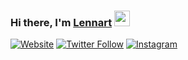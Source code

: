 ### Hi there, I'm [Lennart][website] <img src="https://media.giphy.com/media/hvRJCLFzcasrR4ia7z/giphy.gif" width="25px">

<!-- These are all placeholders for when I'm a real professional -->
[![Website](https://img.shields.io/website?label=lennolium.dev&style=for-the-badge&url=https://github.com/Lennolium)](https://github.com/Lennolium)
[![Twitter Follow](https://img.shields.io/twitter/follow/kuketzblog?color=1DA1F2&label=%40Lennarthaack&logo=twitter&style=for-the-badge)](https://twitter.com/intent/follow?original_referer=https%3A%2F%2Fgithub.com%2Flennolium&screen_name=lennolium)
[![Instagram](https://img.shields.io/twitter/follow/kuketzblog?color=e23f5d&label=%40Lennarthaack&logo=instagram&style=for-the-badge)](https://www.instagram.com/lennarthaack/)






[website]: https://github.com/Lennolium
[linkedin]: https://linkedin.com/in/lennarthaack
[twitter]: https://twitter.com/lennolium
[instagram]: https://instagram.com/lennarthaack
